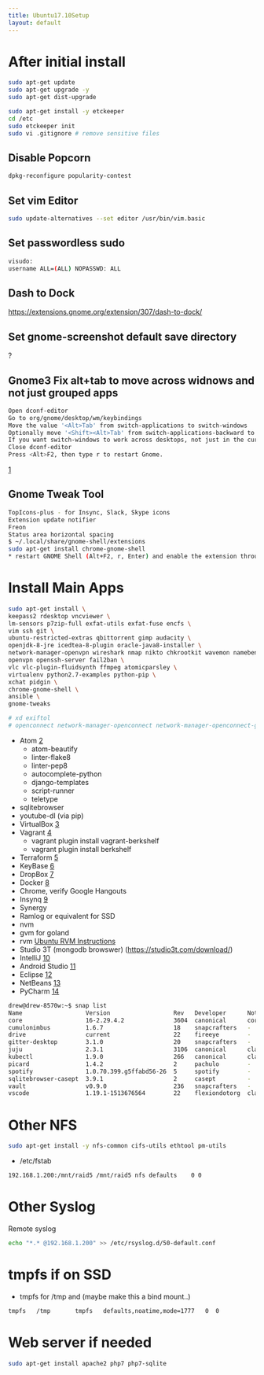 ```yaml
---
title: Ubuntu17.10Setup
layout: default
---
```


After initial install
=====================

``` bash
sudo apt-get update
sudo apt-get upgrade -y
sudo apt-get dist-upgrade

sudo apt-get install -y etckeeper
cd /etc
sudo etckeeper init
sudo vi .gitignore # remove sensitive files
```

Disable Popcorn
---------------

``` bash
dpkg-reconfigure popularity-contest
```

Set vim Editor
--------------

``` bash
sudo update-alternatives --set editor /usr/bin/vim.basic
```

Set passwordless sudo
---------------------

``` bash
visudo:
username ALL=(ALL) NOPASSWD: ALL
```

Dash to Dock
------------

<https://extensions.gnome.org/extension/307/dash-to-dock/>

Set gnome-screenshot default save directory
-------------------------------------------

?

Gnome3 Fix alt+tab to move across widnows and not just grouped apps
-------------------------------------------------------------------

``` bash
Open dconf-editor
Go to org/gnome/desktop/wm/keybindings
Move the value '<Alt>Tab' from switch-applications to switch-windows
Optionally move '<Shift><Alt>Tab' from switch-applications-backward to switch-windows-backward
If you want switch-windows to work across desktops, not just in the current desktop, you can also uncheck org/gnome/shell/window-switcher/current-workspace-only (Courtesy of @CharlBotha)
Close dconf-editor
Press <Alt>F2, then type r to restart Gnome.
```

[1](https://superuser.com/questions/394376/how-to-prevent-gnome-shells-alttab-from-grouping-windows-from-similar-apps)

Gnome Tweak Tool
----------------

``` bash
TopIcons-plus - for Insync, Slack, Skype icons
Extension update notifier
Freon
Status area horizontal spacing
$ ~/.local/share/gnome-shell/extensions
sudo apt-get install chrome-gnome-shell
* restart GNOME Shell (Alt+F2, r, Enter) and enable the extension through gnome-tweak-tool.
```

Install Main Apps
=================

``` bash
sudo apt-get install \
keepass2 rdesktop vncviewer \
lm-sensors p7zip-full exfat-utils exfat-fuse encfs \
vim ssh git \
ubuntu-restricted-extras qbittorrent gimp audacity \ 
openjdk-8-jre icedtea-8-plugin oracle-java8-installer \
network-manager-openvpn wireshark nmap nikto chkrootkit wavemon namebench apache2-utils mailutils \
openvpn openssh-server fail2ban \
vlc vlc-plugin-fluidsynth ffmpeg atomicparsley \
virtualenv python2.7-examples python-pip \
xchat pidgin \
chrome-gnome-shell \
ansible \
gnome-tweaks

# xd exiftol
# openconnect network-manager-openconnect network-manager-openconnect-gnome # cisco vpn
```

-   Atom [2](https://atom.io/)
    -   atom-beautify
    -   linter-flake8
    -   linter-pep8
    -   autocomplete-python
    -   django-templates
    -   script-runner
    -   teletype
-   sqlitebrowser
-   youtube-dl (via pip)
-   VirtualBox [3](https://www.virtualbox.org/)
-   Vagrant [4](https://www.vagrantup.com/)
    -   vagrant plugin install vagrant-berkshelf
    -   vagrant plugin install berkshelf
-   Terraform [5](https://www.terraform.io/)
-   KeyBase [6](https://keybase.io)
-   DropBox [7](https://dropbox.com)
-   Docker [8](https://docs.docker.com/install/linux/docker-ce/ubuntu/)
-   Chrome, verify Google Hangouts
-   Insynq [9](https://www.insynchq.com/downloads)
-   Synergy
-   Ramlog or equivalent for SSD
-   nvm
-   gvm for goland
-   rvm [Ubuntu RVM Instructions](https://github.com/rvm/ubuntu_rvm)
-   Studio 3T (mongodb browswer) (https://studio3t.com/download/)
-   IntelliJ [10](https://www.jetbrains.com/idea/download/)
-   Android Studio [11](https://developer.android.com/studio/index.html)
-   Eclipse [12](https://www.eclipse.org/)
-   NetBeans [13](https://netbeans.org/downloads/)
-   PyCharm
    [14](https://www.jetbrains.com/pycharm/download/#section=linux)

``` bash
drew@drew-8570w:~$ snap list
Name                  Version                  Rev   Developer      Notes
core                  16-2.29.4.2              3604  canonical      core
cumulonimbus          1.6.7                    18    snapcrafters   -
drive                 current                  22    fireeye        -
gitter-desktop        3.1.0                    20    snapcrafters   -
juju                  2.3.1                    3106  canonical      classic
kubectl               1.9.0                    266   canonical      classic
picard                1.4.2                    2     pachulo        -
spotify               1.0.70.399.g5ffabd56-26  5     spotify        -
sqlitebrowser-casept  3.9.1                    2     casept         -
vault                 v0.9.0                   236   snapcrafters   -
vscode                1.19.1-1513676564        22    flexiondotorg  classic
```

Other NFS
=========

``` bash
sudo apt-get install -y nfs-common cifs-utils ethtool pm-utils
```

-   /etc/fstab

``` bash
192.168.1.200:/mnt/raid5 /mnt/raid5 nfs defaults    0 0
```

Other Syslog
============

Remote syslog

``` bash
echo "*.* @192.168.1.200" >> /etc/rsyslog.d/50-default.conf
```

tmpfs if on SSD
===============

-   tmpfs for /tmp and (maybe make this a bind mount..)

``` bash
tmpfs   /tmp       tmpfs   defaults,noatime,mode=1777   0  0
```

Web server if needed
====================

``` bash
sudo apt-get install apache2 php7 php7-sqlite
```
